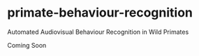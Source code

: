# primate-behaviour-recognition
Automated Audiovisual Behaviour Recognition in Wild Primates

Coming Soon
